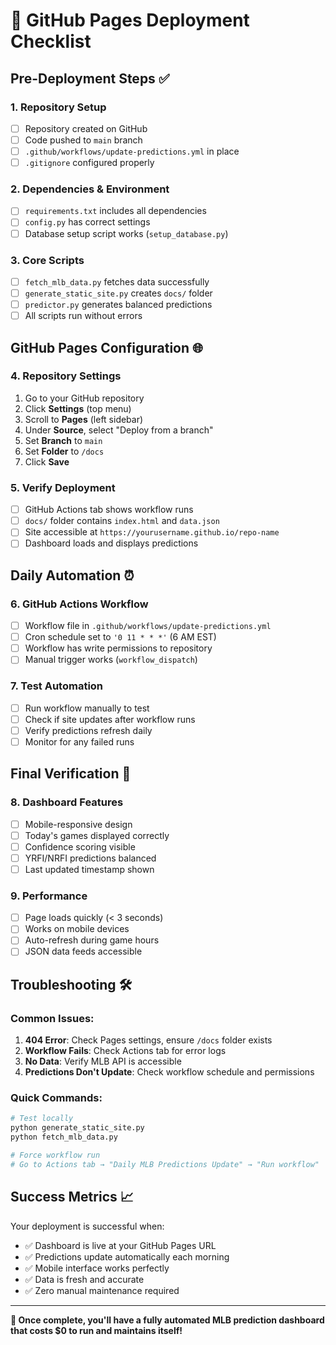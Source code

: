 # 🚀 GitHub Pages Deployment Checklist

## Pre-Deployment Steps ✅

### 1. Repository Setup
- [ ] Repository created on GitHub
- [ ] Code pushed to `main` branch
- [ ] `.github/workflows/update-predictions.yml` in place
- [ ] `.gitignore` configured properly

### 2. Dependencies & Environment
- [ ] `requirements.txt` includes all dependencies
- [ ] `config.py` has correct settings
- [ ] Database setup script works (`setup_database.py`)

### 3. Core Scripts
- [ ] `fetch_mlb_data.py` fetches data successfully
- [ ] `generate_static_site.py` creates `docs/` folder
- [ ] `predictor.py` generates balanced predictions
- [ ] All scripts run without errors

## GitHub Pages Configuration 🌐

### 4. Repository Settings
1. Go to your GitHub repository
2. Click **Settings** (top menu)
3. Scroll to **Pages** (left sidebar)
4. Under **Source**, select "Deploy from a branch"
5. Set **Branch** to `main`
6. Set **Folder** to `/docs`
7. Click **Save**

### 5. Verify Deployment
- [ ] GitHub Actions tab shows workflow runs
- [ ] `docs/` folder contains `index.html` and `data.json`
- [ ] Site accessible at `https://yourusername.github.io/repo-name`
- [ ] Dashboard loads and displays predictions

## Daily Automation ⏰

### 6. GitHub Actions Workflow
- [ ] Workflow file in `.github/workflows/update-predictions.yml`
- [ ] Cron schedule set to `'0 11 * * *'` (6 AM EST)
- [ ] Workflow has write permissions to repository
- [ ] Manual trigger works (`workflow_dispatch`)

### 7. Test Automation
- [ ] Run workflow manually to test
- [ ] Check if site updates after workflow runs
- [ ] Verify predictions refresh daily
- [ ] Monitor for any failed runs

## Final Verification 🎯

### 8. Dashboard Features
- [ ] Mobile-responsive design
- [ ] Today's games displayed correctly
- [ ] Confidence scoring visible
- [ ] YRFI/NRFI predictions balanced
- [ ] Last updated timestamp shown

### 9. Performance
- [ ] Page loads quickly (< 3 seconds)
- [ ] Works on mobile devices
- [ ] Auto-refresh during game hours
- [ ] JSON data feeds accessible

## Troubleshooting 🛠️

### Common Issues:
1. **404 Error**: Check Pages settings, ensure `/docs` folder exists
2. **Workflow Fails**: Check Actions tab for error logs
3. **No Data**: Verify MLB API is accessible
4. **Predictions Don't Update**: Check workflow schedule and permissions

### Quick Commands:
```bash
# Test locally
python generate_static_site.py
python fetch_mlb_data.py

# Force workflow run
# Go to Actions tab → "Daily MLB Predictions Update" → "Run workflow"
```

## Success Metrics 📈

Your deployment is successful when:
- ✅ Dashboard is live at your GitHub Pages URL
- ✅ Predictions update automatically each morning
- ✅ Mobile interface works perfectly
- ✅ Data is fresh and accurate
- ✅ Zero manual maintenance required

---

**🎉 Once complete, you'll have a fully automated MLB prediction dashboard that costs $0 to run and maintains itself!**

